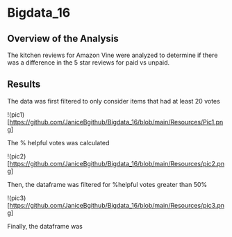# Bigdata_16

## Overview of the Analysis

The kitchen reviews for Amazon Vine were analyzed to determine if there was a difference in the 5 star reviews for paid vs unpaid. 

## Results

The data was first filtered to only consider items that had at least 20 votes

!(pic1)[https://github.com/JaniceBgithub/Bigdata_16/blob/main/Resources/Pic1.png]

The % helpful votes was calculated 

!(pic2)[https://github.com/JaniceBgithub/Bigdata_16/blob/main/Resources/pic2.png]

Then, the dataframe was filtered for %helpful votes greater than 50%

!(pic3)[https://github.com/JaniceBgithub/Bigdata_16/blob/main/Resources/pic3.png]

Finally, the dataframe was 

